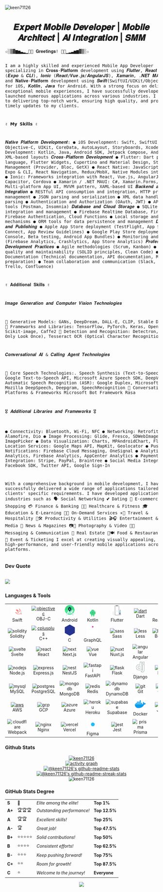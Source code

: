 <p align="left"> <img src="https://komarev.com/ghpvc/?username=keen71126&label=Profile%20views&color=0e75b6&style=flat" alt="keen71126" /> </p>

<h1 align="center">𝑬𝒙𝒑𝒆𝒓𝒕 𝑴𝒐𝒃𝒊𝒍𝒆 𝑫𝒆𝒗𝒆𝒍𝒐𝒑𝒆𝒓 | 𝑴𝒐𝒃𝒊𝒍𝒆 𝑨𝒓𝒄𝒉𝒊𝒕𝒆𝒄𝒕 | 𝑨𝑰 𝑰𝒏𝒕𝒆𝒈𝒓𝒂𝒕𝒊𝒐𝒏 | 𝑺𝑴𝑴</h1>

<div>
<pre>✩░▒▓▆▅▃▂▁👋😀 𝐆𝐫𝐞𝐞𝐭𝐢𝐧𝐠𝐬! 👋😄▁▂▃▅▆▓▒░✩

I am a highly skilled and experienced Mobile App Developer specializing in 𝐂𝐫𝐨𝐬𝐬-𝐏𝐥𝐚𝐭𝐟𝐨𝐫𝐦 development using 𝑭𝒍𝒖𝒕𝒕𝒆𝒓, 𝑹𝒆𝒂𝒄𝒕 𝑵𝒂𝒕𝒊𝒗𝒆 (𝑬𝒙𝒑𝒐 & 𝑪𝑳𝑰), 𝑰𝒐𝒏𝒊𝒄 (𝑹𝒆𝒂𝒄𝒕/𝑽𝒖𝒆.𝒋𝒔/𝑨𝒏𝒈𝒖𝒍𝒂𝒓𝑱𝑺), 𝑿𝒂𝒎𝒂𝒓𝒊𝒏, .𝑵𝑬𝑻 𝑴𝑨𝑼𝑰, and 𝐍𝐚𝐭𝐢𝐯𝐞-𝐏𝐥𝐚𝐭𝐟𝐨𝐫𝐦 development using 𝑺𝒘𝒊𝒇𝒕(SwiftUI/UIKit/Objective-C) for iOS, 𝑲𝒐𝒕𝒍𝒊𝒏, 𝑱𝒂𝒗𝒂 for Android. With a strong focus on delivering exceptional mobile experiences, I have successfully developed and launched numerous applications across various industries. I am dedicated to delivering top-notch work, ensuring high quality, and providing timely updates to my clients.

✌ 𝗠𝘆 𝗦𝗸𝗶𝗹𝗹𝘀 ✌

𝑵𝒂𝒕𝒊𝒗𝒆 𝑷𝒍𝒂𝒕𝒇𝒐𝒓𝒎 𝑫𝒆𝒗𝒆𝒍𝒐𝒑𝒎𝒆𝒏𝒕:
● iOS Development: Swift, SwiftUI, Objective-C, UIKit, CoreData, AutoLayout, Storyboards, Xcode
● Android Development: Kotlin, Java, Android SDK, Jetpack Compose, Android Studio, XML-based layouts
𝑪𝒓𝒐𝒔𝒔-𝑷𝒍𝒂𝒕𝒇𝒐𝒓𝒎 𝑫𝒆𝒗𝒆𝒍𝒐𝒑𝒎𝒆𝒏𝒕
● Flutter: Dart programming language, Flutter Widgets, Cupertino and Material Design, State Management (Provider, Bloc, GetX)
● React Native: JavaScript/TypeScript, Expo & CLI, React Navigation, Redux/MobX, Native Modules integration
● Ionic: Frameworks integration with React, Vue.js, AngularJS, Capacitor, Cordova
● Xamarin / .NET MAUI: C#, Xamarin.Forms, .NET Multi-platform App UI, MVVM pattern, XAML-based UI
𝑩𝒂𝒄𝒌𝒆𝒏𝒅 𝒂𝒏𝒅 𝑨𝑷𝑰 𝑰𝒏𝒕𝒆𝒈𝒓𝒂𝒕𝒊𝒐𝒏
● RESTful API consumption and integration, HTTP protocol management
● JSON parsing and serialization
● XML data handling and parsing
● Authentication and Authorization (OAuth, JWT)
● API testing tools (Postman, Insomnia)
𝑫𝒂𝒕𝒂𝒃𝒂𝒔𝒆 𝒂𝒏𝒅 𝑪𝒍𝒐𝒖𝒅 𝑺𝒕𝒐𝒓𝒂𝒈𝒆
● SQLite database integration and management
● Firebase Realtime Database, Firestore, Firebase Authentication, Cloud Functions
● Local storage and caching mechanisms
● ORM tools for data persistence and management
𝑫𝒆𝒑𝒍𝒐𝒚𝒎𝒆𝒏𝒕 𝒂𝒏𝒅 𝑷𝒖𝒃𝒍𝒊𝒔𝒉𝒊𝒏𝒈
● Apple App Store deployment (TestFlight, App Store Connect, App Review Guidelines)
● Google Play Store deployment (Play Console, Beta testing, Android App Bundles)
● Monitoring and analytics (Firebase Analytics, Crashlytics, App Store Analytics)
𝑷𝒓𝒐𝒇𝒆𝒔𝒔𝒊𝒐𝒏𝒂𝒍 𝑫𝒆𝒗𝒆𝒍𝒐𝒑𝒎𝒆𝒏𝒕 𝑷𝒓𝒂𝒄𝒕𝒊𝒄𝒆𝒔
● Agile methodologies (Scrum, Kanban)
● Code quality and maintainability (SOLID principles, Clean Code)
● Documentation (Technical documentation, API documentation, README preparation)
● Team collaboration and communication (Slack, Jira, Trello, Confluence)

✌ 𝐀𝐝𝐝𝐢𝐭𝐢𝐨𝐧𝐚𝐥 𝐒𝐤𝐢𝐥𝐥𝐬 ✌

𝑰𝒎𝒂𝒈𝒆 𝑮𝒆𝒏𝒆𝒓𝒂𝒕𝒊𝒐𝒏 𝒂𝒏𝒅 𝑪𝒐𝒎𝒑𝒖𝒕𝒆𝒓 𝑽𝒊𝒔𝒊𝒐𝒏 𝑻𝒆𝒄𝒉𝒏𝒐𝒍𝒐𝒈𝒊𝒆𝒔

🌟 Generative Models:
GANs, DeepDream, DALL-E, CLIP, Stable Diffusion
🌟 Frameworks and Libraries:
TensorFlow, PyTorch, Keras, OpenCV, Scikit-image, Caffe2
🌟 Detection and Recognition:
Detectron, YOLO (You Only Look Once), Tesseract OCR (Optical Character Recognition)

𝑪𝒐𝒏𝒗𝒆𝒓𝒔𝒂𝒕𝒊𝒐𝒏𝒂𝒍 𝑨𝑰 & 𝑪𝒂𝒍𝒍𝒊𝒏𝒈 𝑨𝒈𝒆𝒏𝒕 𝑻𝒆𝒄𝒉𝒏𝒐𝒍𝒐𝒈𝒊𝒆𝒔

🌟 Core Speech Technologies:.
Speech Synthesis (Text-to-Speech): Google Text-to-Speech API, Microsoft Azure Speech SDK, DeepVoice
Automatic Speech Recognition (ASR): Google Duplex, Microsoft DeepSpeech, Mozilla DeepSpeech, Deepgram, SpeechRecognition
🌟 Conversational Platforms & Frameworks
Microsoft Bot Framework
Rasa

🎖 𝑨𝒅𝒅𝒊𝒕𝒊𝒐𝒏𝒂𝒍 𝑳𝒊𝒃𝒓𝒂𝒓𝒊𝒆𝒔 𝒂𝒏𝒅 𝑭𝒓𝒂𝒎𝒆𝒘𝒐𝒓𝒌𝒔 🎖

● Connectivity: Bluetooth, Wi-Fi, NFC
● Networking: Retrofit, Alamofire, Dio
● Image Processing: Glide, Fresco, SDWebImage, ImagePicker
● Data Visualization: Charts, MPAndroidChart, Flare
● Location Services: Google Maps API, MapKit, Geolocator
● Push Notifications: Firebase Cloud Messaging, OneSignal
● Analytics: Google Analytics, Firebase Analytics, AppCenter Analytics
● Payment Integration: Stripe, PayPal, Braintree
● Social Media Integration: Facebook SDK, Twitter API, Google Sign-In

With a comprehensive background in mobile development, I have successfully delivered a wide range of applications tailored to my clients' specific requirements.
I have developed applications for industries such as
🗣️ Social Networking
💕 Dating
🛒 E-commerce & Shopping
💳 Finance & Banking
🏥💪 Healthcare & Fitness
🎓 Education & E-Learning
🚗🛵 On-Demand Services
✈️🏨 Travel & Hospitality
📅🛠️ Productivity & Utilities
🎬🎧 Entertainment & Media
📰 News & Magazines
📷🎥 Photography & Video
💬📱 Messaging & Communication
🏡 Real Estate
🍔🍽️ Food & Restaurant
🎫 Event & Ticketing
I excel at creating visually appealing, high-performance, and user-friendly mobile applications across multiple platforms.</pre>

</div>

### Dev Quote

## ![](https://quotes-github-readme.vercel.app/api?type=horizontal&theme=light)

### Languages & Tools

<table align="center">
  <tr>
      <td align="center" width="96">
          <a href="https://developer.apple.com/swift/" target="_blank" rel="noreferrer"> <img src="./assets/swift.svg" alt="swift" width="40" height="40"/> </a> 
      <br>Swift
    </td>
    <td align="center" width="96">
        <a href="https://developer.apple.com/library/archive/documentation/Cocoa/Conceptual/ProgrammingWithObjectiveC/Introduction/Introduction.html" target="_blank" rel="noreferrer"> <img src="https://www.vectorlogo.zone/logos/apple_objectivec/apple_objectivec-icon.svg" alt="objectivec" width="40" height="40"/> </a> 
      <br>OBJ-C
    </td>
    <td align="center" width="96">
          <a href="https://developer.android.com" target="_blank" rel="noreferrer"> <img src="./assets/android.gif" alt="android" width="40" height="40"/> </a> 
      <br>Android
    </td>
    <td align="center" width="96">
          <a href="https://kotlinlang.org" target="_blank" rel="noreferrer"> <img src="./assets/kotlin.gif" alt="kotlin" width="40" height="40"/> </a> 
      <br>Kotlin
    </td>
    <td align="center"  width="96">
          <a href="https://flutter.dev" target="_blank" rel="noreferrer"> <img src="./assets/flutter.gif" alt="flutter" width="40" height="40"/> </a> 
      <br>Flutter
    </td>
    <td align="center" width="96">
         <a href="https://dart.dev" target="_blank" rel="noreferrer"> <img src="https://www.vectorlogo.zone/logos/dartlang/dartlang-icon.svg" alt="dart" width="40" height="40"/> </a> 
      <br>Dart
    </td>
        <td align="center" width="96">
          <a href="https://reactnative.dev/" target="_blank" rel="noreferrer"> <img src="./assets/react.gif" alt="reactnative" width="40" height="40"/> </a> 
      <br>ReactNative
    </td>
    <td align="center" width="96">
          <a href="https://ionicframework.com" target="_blank" rel="noreferrer"> <img src="https://upload.wikimedia.org/wikipedia/commons/d/d1/Ionic_Logo.svg" alt="ionic" width="40" height="40"/> </a> 
      <br>Ionic
    </td>
    <td align="center" width="96">
         <a href="https://dotnet.microsoft.com/apps/xamarin" target="_blank" rel="noreferrer"> <img src="https://raw.githubusercontent.com/detain/svg-logos/780f25886640cef088af994181646db2f6b1a3f8/svg/xamarin.svg" alt="xamarin" width="40" height="40"/> </a> 
      <br>Xamarin
    </td>
  </tr>
  <tr>
    <td align="center"  width="96">
        <img src="https://skillicons.dev/icons?i=solidity" width="48" height="48" alt="solidity" />
      <br>Solidity
    </td>
    <td align="center" width="96">
          <a href="https://www.w3schools.com/cpp/" target="_blank" rel="noreferrer"> <img src="https://techstack-generator.vercel.app/cpp-icon.svg" alt="cplusplus" width="40" height="40"/> </a> 
      <br>C++
    </td>
    <td align="center" width="96">
          <a href="https://www.cprogramming.com/" target="_blank" rel="noreferrer"> <img src="./assets//c.gif" alt="c" width="40" height="40"/> </a> 
      <br>C
    </td>
    <td align="center" width="96">
          <a href="https://graphql.org" target="_blank" rel="noreferrer"> <img src="./assets/graphql.svg" alt="graphql" width="40" height="40"/> </a> 
      <br>GraphQL
    </td>
    <td align="center" width="96">
        <img src="https://techstack-generator.vercel.app/sass-icon.svg" width="48" height="48" alt="sass" />
      <br>Sass
    </td>
    <td align="center" width="96">
        <img src="https://skillicons.dev/icons?i=less" width="48" height="48" alt="less" />
      <br>Less
    </td>
    <td align="center" width="96">
        <img src="https://skillicons.dev/icons?i=bootstrap" width="48" height="48" alt="bootstrap" />
      <br>Bootstrap
    </td>
    <td align="center" width="96">
        <img src="https://skillicons.dev/icons?i=tailwind" width="48" height="48" alt="tailwind" />
      <br>Tailwind
    </td>
    <td align="center" width="96">
        <img src="https://skillicons.dev/icons?i=mui" width="48" height="48" alt="mui" />
      <br>MUI
    </td>
  </tr>
  <tr>
    <td align="center" width="96">
        <img src="https://skillicons.dev/icons?i=svelte" width="48" height="48" alt="svelte" />
      <br>Svelte
    </td>
    <td align="center"  width="96">
        <img src="https://techstack-generator.vercel.app/react-icon.svg" width="48" height="48" alt="react" />
      <br>React
    </td>
    <td align="center" width="96">
        <img src="https://skillicons.dev/icons?i=next" width="48" height="48" alt="next" />
      <br>Next.js
    </td>
    <td align="center" width="96">
        <img src="https://skillicons.dev/icons?i=vue" width="48" height="48" alt="vue" />
      <br>Vue
    </td>
    <td align="center" width="96">
        <img src="https://skillicons.dev/icons?i=nuxt" width="48" height="48" alt="nuxt" />
      <br>Nuxt.js
    </td>
    <td align="center" width="96">
        <img src="https://skillicons.dev/icons?i=angular" width="48" height="48" alt="angular" />
      <br>Angular
    </td>
    <td align="center" width="96">
        <img src="https://skillicons.dev/icons?i=lit" width="48" height="48" alt="lit" />
      <br>Lit
    </td>
    <td align="center" width="96">
        <img src="https://skillicons.dev/icons?i=ember" width="48" height="48" alt="ember" />
      <br>Ember.js
    </td>
    <td align="center" width="96">
        <img src="https://skillicons.dev/icons?i=solidjs" width="48" height="48" alt="solidjs" />
      <br>SolidJS
    </td>
  </tr>
  <tr>
    <td align="center"  width="96">
        <img src="https://skillicons.dev/icons?i=nodejs" width="48" height="48" alt="nodejs" />
      <br>Node.js
    </td>
    <td align="center" width="96">
        <img src="https://skillicons.dev/icons?i=express" width="48" height="48" alt="express" />
      <br>Express.js
    </td>
    <td align="center" width="96">
        <img src="https://skillicons.dev/icons?i=nest" width="48" height="48" alt="nest" />
      <br>NestJS
    </td>
    <td align="center" width="96">
        <img src="https://skillicons.dev/icons?i=fastapi" width="48" height="48" alt="fastapi" />
      <br>FastAPI
    </td>
    <td align="center" width="96">
        <img src="https://skillicons.dev/icons?i=flask" width="48" height="48" alt="flask" />
      <br>Flask
    </td>
    <td align="center" width="96">
          <a href="https://www.djangoproject.com/" target="_blank" rel="noreferrer"> <img src=".//assets//django.svg" alt="django" width="40" height="40"/> </a> 
      <br>Django
    </td>
    <td align="center" width="96">
        <img src="https://techstack-generator.vercel.app/python-icon.svg" width="48" height="48" alt="Python" />
      <br>Python
    </td>
    <td align="center" width="96">
        <img src="https://skillicons.dev/icons?i=laravel" width="48" height="48" alt="laravel" />
      <br>Laravel
    </td>
    <td align="center" width="96">
        <img src="https://skillicons.dev/icons?i=rails" width="48" height="48" alt="rails" />
      <br>RoR
    </td>
  </tr>
  <tr>
    <td align="center"  width="96">
        <img src="https://techstack-generator.vercel.app/mysql-icon.svg" width="48" height="48" alt="mysql" />
      <br>MySQL
    </td>
    <td align="center" width="96">
        <img src="https://skillicons.dev/icons?i=postgres" width="48" height="48" alt="postgres" />
      <br>PostgreSQL
    </td>
    <td align="center" width="96">
        <img src="https://skillicons.dev/icons?i=mongodb" width="48" height="48" alt="mongodb" />
      <br>MongoDB
    </td>
    <td align="center" width="96">
        <img src="https://skillicons.dev/icons?i=redis" width="48" height="48" alt="redis" />
      <br>Redis
    </td>
    <td align="center" width="96">
        <img src="https://skillicons.dev/icons?i=dynamodb" width="48" height="48" alt="dynamodb" />
      <br>DynamoDB
    </td>
    <td align="center" width="96">
        <img src="https://skillicons.dev/icons?i=git" width="48" height="48" alt="git" />
      <br>Git
    </td>
    <td align="center" width="96">
        <img src="https://techstack-generator.vercel.app/github-icon.svg" width="48" height="48" alt="github" />
      <br>GitHub
    </td>
    <td align="center" width="96">
        <img src="https://skillicons.dev/icons?i=gitlab" width="48" height="48" alt="gitlab" />
      <br>GitLab
    </td>
    <td align="center" width="96">
        <img src="https://skillicons.dev/icons?i=bitbucket" width="48" height="48" alt="bitbucket" />
      <br>Bitbucket
    </td>
  </tr>
  <tr>
    <td align="center"  width="96">
          <a href="https://aws.amazon.com" target="_blank" rel="noreferrer"> <img src="https://techstack-generator.vercel.app/aws-icon.svg" alt="aws" width="40" height="40"/> </a> 
      <br>AWS
    </td>
    <td align="center" width="96">
        <img src="https://skillicons.dev/icons?i=gcp" width="48" height="48" alt="gcp" />
      <br>GCP
    </td>
    <td align="center" width="96">
        <img src="https://skillicons.dev/icons?i=azure" width="48" height="48" alt="azure" />
      <br>Azure
    </td>
    <td align="center" width="96">
        <img src="https://skillicons.dev/icons?i=heroku" width="48" height="48" alt="heroku" />
      <br>Heroku
    </td>
    <td align="center" width="96">
        <img src="https://skillicons.dev/icons?i=supabase" width="48" height="48" alt="supabase" />
      <br>Supabase
    </td>
    <td align="center" width="96">
          <a href="https://www.docker.com/" target="_blank" rel="noreferrer"> <img src="./assets/docker.svg" alt="docker" width="40" height="40"/> </a> 
      <br>Docker
    </td>
    <td align="center" width="96">
        <img src="https://skillicons.dev/icons?i=jenkins" width="48" height="48" alt="jenkins" />
      <br>Jenkins
    </td>
    <td align="center" width="96">
        <img src="https://techstack-generator.vercel.app/kubernetes-icon.svg" width="48" height="48" alt="kubernetes" />
      <br>Kubernetes
    </td>
    <td align="center" width="96">
        <img src="https://skillicons.dev/icons?i=terraform" width="48" height="48" alt="terraform" />
      <br>Terraform
    </td>
  </tr>
  <tr>
    <td align="center" width="96">
        <img src="https://techstack-generator.vercel.app/webpack-icon.svg" width="48" height="48" alt="cloudflare" />
      <br>Webpack
    </td>
    <td align="center" width="96">
        <img src="https://techstack-generator.vercel.app/nginx-icon.svg" width="48" height="48" alt="nginx" />
      <br>Nginx
    </td>
    <td align="center" width="96">
        <img src="https://skillicons.dev/icons?i=vercel" width="48" height="48" alt="vercel" />
      <br>Vercel
    </td>
    <td align="center" width="96">
          <a href="https://www.figma.com/" target="_blank" rel="noreferrer"> <img src="./assets/figma.gif" alt="figma" width="40" height="40"/> </a> 
      <br>Figma
    </td>
    <td align="center" width="96">
        <img src="https://techstack-generator.vercel.app/jest-icon.svg" width="48" height="48" alt="jest" />
      <br>Jest
    </td>
    <td align="center" width="96">
        <img src="https://skillicons.dev/icons?i=prisma" width="48" height="48" alt="prisma" />
      <br>Prisma
    </td>
    <td align="center" width="96">
        <img src="https://skillicons.dev/icons?i=ai" width="48" height="48" alt="ai" />
      <br>AI
    </td>
    <td align="center" width="96">
        <img src="https://skillicons.dev/icons?i=bash" width="48" height="48" alt="bash" />
      <br>Bash
    </td>
     <td align="center" width="96">
        <img src="https://techstack-generator.vercel.app/java-icon.svg" width="48" height="48" alt="bash" />
      <br>Java
    </td>
  </tr>
</table>

### Github Stats

<div align="center"><a href="https://github.com/keen71126?tab=achievements"><img src="https://github-profile-trophy.vercel.app/?username=keen71126&theme=onestar&no-frame=false" alt="keen71126"/></a></div>
<div align="center">
<a href="https://github.com/keen71126">
<img src="https://github-readme-activity-graph.vercel.app/graph?username=keen71126&theme=react-dark&hide_border=false&hide_title=false&area=true&custom_title=Total%20contribution%20graph%20in%20all%20repo" alt="activity graph">
</a>
</div>
<div align="center">
 <a href="https://github.com/keen71126?tab=repositories"><img src="https://github-readme-stats.vercel.app/api?username=keen71126&theme=gotham&show_icons=true&count_private=true&hide_border=false" alt="@keen71126's github-readme-stats"/></a>
<a href="https://github.com/keen71126?tab=stars"><img src="https://github-readme-streak-stats.herokuapp.com?user=keen71126&theme=gotham&hide_border=false&date_format=M%20j%5B%2C%20Y%5D" alt="@keen71126's github-readme-streak-stats"/></a>
</div>
<div align="center">
<img src="https://github-readme-stats-one-bice.vercel.app/api/top-langs?username=keen71126&theme=gotham&hide_border=false&show_icons=true&locale=en&layout=compact" alt="keen71126"/>
</div>

### GitHub Stats Degree

<div align="left">
<table>
<tr>
<td><strong>S</strong></td>
<td>👑</td>
<td><em>Elite among the elite!</em></td>
<td><strong>Top 1%</strong></td>
</tr>
<tr>
<td><strong>A+</strong></td>
<td>🏆🏆🏆</td>
<td><em>Outstanding performance!</em></td>
<td><strong>Top 12.5%</strong></td>
</tr>
<tr>
<td><strong>A</strong></td>
<td>🏆🏆</td>
<td><em>Excellent skills!</em></td>
<td><strong>Top 25%</strong></td>
</tr>
<tr>
<td><strong>A-</strong></td>
<td>🏆</td>
<td><em>Great job!</em></td>
<td><strong>Top 47.5%</strong></td>
</tr>
<tr>
<td><strong>B+</strong></td>
<td>⭐⭐⭐⭐⭐</td>
<td><em>Solid contributions!</em></td>
<td><strong>Top 50%</strong></td>
</tr>
<tr>
<td><strong>B</strong></td>
<td>⭐⭐⭐⭐</td>
<td><em>Consistent efforts!</em></td>
<td><strong>Top 62.5%</strong></td>
</tr>
<tr>
<td><strong>B-</strong></td>
<td>⭐⭐⭐</td>
<td><em>Keep pushing forward!</em></td>
<td><strong>Top 75%</strong></td>
</tr>
<tr>
<td><strong>C+</strong></td>
<td>⭐⭐</td>
<td><em>Room for growth!</em></td>
<td><strong>Top 87.5%</strong></td>
</tr>
<tr>
<td><strong>C</strong></td>
<td>⭐</td>
<td><em>Welcome to the journey!</em></td>
<td><strong>Everyone</strong></td>
</tr>
</table>
</div>

<p align="center">
  <img src="https://capsule-render.vercel.app/api?type=waving&color=gradient&height=65&section=footer"/>
</p>
